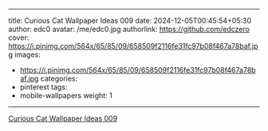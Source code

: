 
---
title: Curious Cat Wallpaper Ideas 009
date: 2024-12-05T00:45:54+05:30
author: edc0
avatar: /me/edc0.jpg
authorlink: https://github.com/edczero
cover: https://i.pinimg.com/564x/65/85/09/658509f2116fe31fc97b08f467a78baf.jpg
images:
   - https://i.pinimg.com/564x/65/85/09/658509f2116fe31fc97b08f467a78baf.jpg
categories:
  - pinterest
tags:
  - mobile-wallpapers
weight: 1
---

<!--more-->

[Curious Cat Wallpaper Ideas 009](https://in.pinterest.com/pin/91901648639949228/)

	